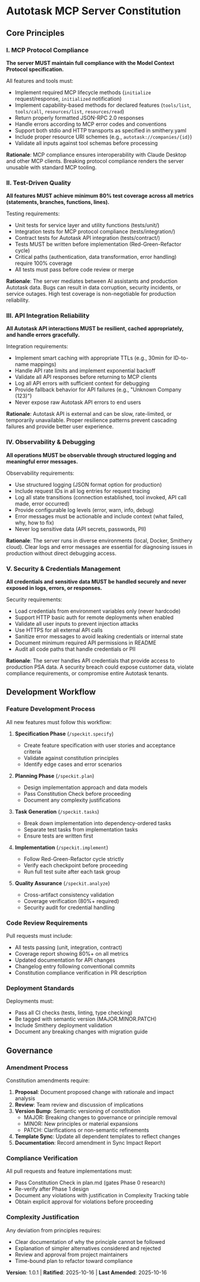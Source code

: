 <!--
Sync Impact Report:
  Version: 0.0.0 → 1.0.1 (Initial Constitution - Fact-Checked)
  Change Type: PATCH (Clarification of MCP method requirements)

  Principles Established:
    - I. MCP Protocol Compliance
    - II. Test-Driven Quality
    - III. API Integration Reliability
    - IV. Observability & Debugging
    - V. Security & Credentials Management

  Templates Requiring Updates:
    ✅ plan-template.md - Constitution Check section already references constitution
    ✅ spec-template.md - Requirements structure aligns with MCP principles
    ✅ tasks-template.md - Test-first workflow aligns with Principle II

  Follow-up TODOs: None

  Notes:
    - Initial constitution ratification for autotask-mcp project
    - Principles derived from README.md technical requirements
    - Aligned with existing test coverage standards (80%+)
    - Governance process established for future amendments
    - v1.0.1: Clarified that only initialize/initialized are universally required;
      other methods are capability-based per MCP spec 2025-06-18
-->

# Autotask MCP Server Constitution

## Core Principles

### I. MCP Protocol Compliance

**The server MUST maintain full compliance with the Model Context Protocol specification.**

All features and tools must:
- Implement required MCP lifecycle methods (`initialize` request/response, `initialized` notification)
- Implement capability-based methods for declared features (`tools/list`, `tools/call`, `resources/list`, `resources/read`)
- Return properly formatted JSON-RPC 2.0 responses
- Handle errors according to MCP error codes and conventions
- Support both stdio and HTTP transports as specified in smithery.yaml
- Include proper resource URI schemes (e.g., `autotask://companies/{id}`)
- Validate all inputs against tool schemas before processing

**Rationale**: MCP compliance ensures interoperability with Claude Desktop and other MCP clients. Breaking protocol compliance renders the server unusable with standard MCP tooling.

### II. Test-Driven Quality

**All features MUST achieve minimum 80% test coverage across all metrics (statements, branches, functions, lines).**

Testing requirements:
- Unit tests for service layer and utility functions (tests/unit/)
- Integration tests for MCP protocol compliance (tests/integration/)
- Contract tests for Autotask API integration (tests/contract/)
- Tests MUST be written before implementation (Red-Green-Refactor cycle)
- Critical paths (authentication, data transformation, error handling) require 100% coverage
- All tests must pass before code review or merge

**Rationale**: The server mediates between AI assistants and production Autotask data. Bugs can result in data corruption, security incidents, or service outages. High test coverage is non-negotiable for production reliability.

### III. API Integration Reliability

**All Autotask API interactions MUST be resilient, cached appropriately, and handle errors gracefully.**

Integration requirements:
- Implement smart caching with appropriate TTLs (e.g., 30min for ID-to-name mappings)
- Handle API rate limits and implement exponential backoff
- Validate all API responses before returning to MCP clients
- Log all API errors with sufficient context for debugging
- Provide fallback behavior for API failures (e.g., "Unknown Company (123)")
- Never expose raw Autotask API errors to end users

**Rationale**: Autotask API is external and can be slow, rate-limited, or temporarily unavailable. Proper resilience patterns prevent cascading failures and provide better user experience.

### IV. Observability & Debugging

**All operations MUST be observable through structured logging and meaningful error messages.**

Observability requirements:
- Use structured logging (JSON format option for production)
- Include request IDs in all log entries for request tracing
- Log all state transitions (connection established, tool invoked, API call made, error occurred)
- Provide configurable log levels (error, warn, info, debug)
- Error messages must be actionable and include context (what failed, why, how to fix)
- Never log sensitive data (API secrets, passwords, PII)

**Rationale**: The server runs in diverse environments (local, Docker, Smithery cloud). Clear logs and error messages are essential for diagnosing issues in production without direct debugging access.

### V. Security & Credentials Management

**All credentials and sensitive data MUST be handled securely and never exposed in logs, errors, or responses.**

Security requirements:
- Load credentials from environment variables only (never hardcode)
- Support HTTP basic auth for remote deployments when enabled
- Validate all user inputs to prevent injection attacks
- Use HTTPS for all external API calls
- Sanitize error messages to avoid leaking credentials or internal state
- Document minimum required API permissions in README
- Audit all code paths that handle credentials or PII

**Rationale**: The server handles API credentials that provide access to production PSA data. A security breach could expose customer data, violate compliance requirements, or compromise entire Autotask tenants.

## Development Workflow

### Feature Development Process

All new features must follow this workflow:

1. **Specification Phase** (`/speckit.specify`)
   - Create feature specification with user stories and acceptance criteria
   - Validate against constitution principles
   - Identify edge cases and error scenarios

2. **Planning Phase** (`/speckit.plan`)
   - Design implementation approach and data models
   - Pass Constitution Check before proceeding
   - Document any complexity justifications

3. **Task Generation** (`/speckit.tasks`)
   - Break down implementation into dependency-ordered tasks
   - Separate test tasks from implementation tasks
   - Ensure tests are written first

4. **Implementation** (`/speckit.implement`)
   - Follow Red-Green-Refactor cycle strictly
   - Verify each checkpoint before proceeding
   - Run full test suite after each task group

5. **Quality Assurance** (`/speckit.analyze`)
   - Cross-artifact consistency validation
   - Coverage verification (80%+ required)
   - Security audit for credential handling

### Code Review Requirements

Pull requests must include:
- All tests passing (unit, integration, contract)
- Coverage report showing 80%+ on all metrics
- Updated documentation for API changes
- Changelog entry following conventional commits
- Constitution compliance verification in PR description

### Deployment Standards

Deployments must:
- Pass all CI checks (tests, linting, type checking)
- Be tagged with semantic version (MAJOR.MINOR.PATCH)
- Include Smithery deployment validation
- Document any breaking changes with migration guide

## Governance

### Amendment Process

Constitution amendments require:
1. **Proposal**: Document proposed change with rationale and impact analysis
2. **Review**: Team review and discussion of implications
3. **Version Bump**: Semantic versioning of constitution
   - MAJOR: Breaking changes to governance or principle removal
   - MINOR: New principles or material expansions
   - PATCH: Clarifications or non-semantic refinements
4. **Template Sync**: Update all dependent templates to reflect changes
5. **Documentation**: Record amendment in Sync Impact Report

### Compliance Verification

All pull requests and feature implementations must:
- Pass Constitution Check in plan.md (gates Phase 0 research)
- Re-verify after Phase 1 design
- Document any violations with justification in Complexity Tracking table
- Obtain explicit approval for violations before proceeding

### Complexity Justification

Any deviation from principles requires:
- Clear documentation of why the principle cannot be followed
- Explanation of simpler alternatives considered and rejected
- Review and approval from project maintainers
- Time-bound plan to refactor toward compliance

**Version**: 1.0.1 | **Ratified**: 2025-10-16 | **Last Amended**: 2025-10-16
